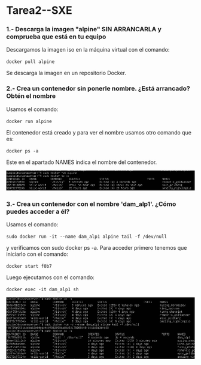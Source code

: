 # Tarea2--SXE
### 1.- Descarga la imagen "alpine" SIN ARRANCARLA y comprueba que está en tu equipo
Descargamos la imagen iso en la máquina virtual con el comando:  

``docker pull alpine``

Se descarga la imagen en un repositorio Docker.


### 2.- Crea un contenedor sin ponerle nombre. ¿Está arrancado? Obtén el nombre
Usamos el comando:

``docker run alpine``

El contenedor está creado y para ver el nombre usamos otro comando que es:

``docker ps -a``

Este en el apartado NAMES indica el nombre del contenedor.

![punto2](Imagenes/punto2.png)


### 3.- Crea un contenedor con el nombre 'dam_alp1'. ¿Cómo puedes acceder a él?
Usamos el comando:

``sudo docker run -it --name dam_alp1 alpine tail -f /dev/null``

y verificamos con sudo docker ps -a. Para acceder primero tenemos que iniciarlo con el comando: 

``docker start f0b7``

Luego ejecutamos con el comando:

``docker exec -it dam_alp1 sh``

![punto3](Imagenes/punto3.png)



